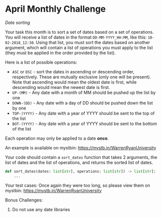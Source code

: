 # April Monthly Challenge

_Date sorting_

Your task this month is to sort a set of dates based on a set of operations. You will receive a list of dates in the format `DD-MM-YYYY_HH:MM`, like this: `10-02-2018_12:30`.
Using that list, you must sort the dates based on another argument, which will contain a list of operations you must apply to the list (they must be applied in the order provided by the list).

Here is a list of possible operations:

-   `ASC` or `DSC` - sort the dates in ascending or descending order, respectively. These are mutually exclusive (only one will be present).
    Note that ascending would mean the oldest date is first, while descending would mean the newest date is first.
-   `UP-(MM)` - Any date with a month of MM should be pushed up the list by one
-   `DOWN-(DD)` - Any date with a day of DD should be pushed down the list by one
-   `TOP-(YYYY)` - Any date with a year of YYYY should be sent to the top of the list
-   `BOT-(YYYY)` - Any date with a year of YYYY should be sent to the bottom of the list

Each operation may only be applied to a date **once**.

An example is available on mystbin: https://mystb.in/WarrenRyanUniversity

Your code should contain a `sort_dates` function that takes 2 arguments, the list of dates and the list of operations, and returns the sorted list of dates.

```python
def sort_dates(dates: list[str], operations: list[str]) -> list[str]:
    ...
```

Your test cases:
Once again they were too long, so please view them on mystbin: https://mystb.in/WarrenRyanUniversity

Bonus Challenges:

1. Do not use any date libraries
